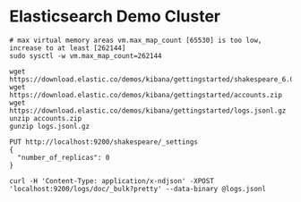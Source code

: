 # Elasticsearch Demo Cluster

    # max virtual memory areas vm.max_map_count [65530] is too low, increase to at least [262144]
    sudo sysctl -w vm.max_map_count=262144

    wget https://download.elastic.co/demos/kibana/gettingstarted/shakespeare_6.0.json
    wget https://download.elastic.co/demos/kibana/gettingstarted/accounts.zip
    wget https://download.elastic.co/demos/kibana/gettingstarted/logs.jsonl.gz
    unzip accounts.zip
    gunzip logs.jsonl.gz
    
    PUT http://localhost:9200/shakespeare/_settings
    {
      "number_of_replicas": 0
    }

    curl -H 'Content-Type: application/x-ndjson' -XPOST 'localhost:9200/logs/doc/_bulk?pretty' --data-binary @logs.jsonl

